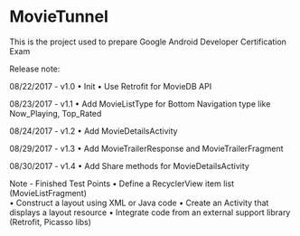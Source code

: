 # MovieTunnel

This is the project used to prepare Google Android Developer Certification Exam

Release note:

08/22/2017 - v1.0
•	Init
•	Use Retrofit for MovieDB API

08/23/2017 - v1.1
•	Add MovieListType for Bottom Navigation type like Now_Playing, Top_Rated

08/24/2017 - v1.2
•	Add MovieDetailsActivity

08/29/2017 - v1.3
•	Add MovieTrailerResponse and MovieTrailerFragment

08/30/2017 - v1.4
•   Add Share methods for MovieDetailsActivity

Note - Finished Test Points
•	Define a RecyclerView item list (MovieListFragment)  
•   Construct a layout using XML or Java code
•	Create an Activity that displays a layout resource
•	Integrate code from an external support library (Retrofit, Picasso libs)


